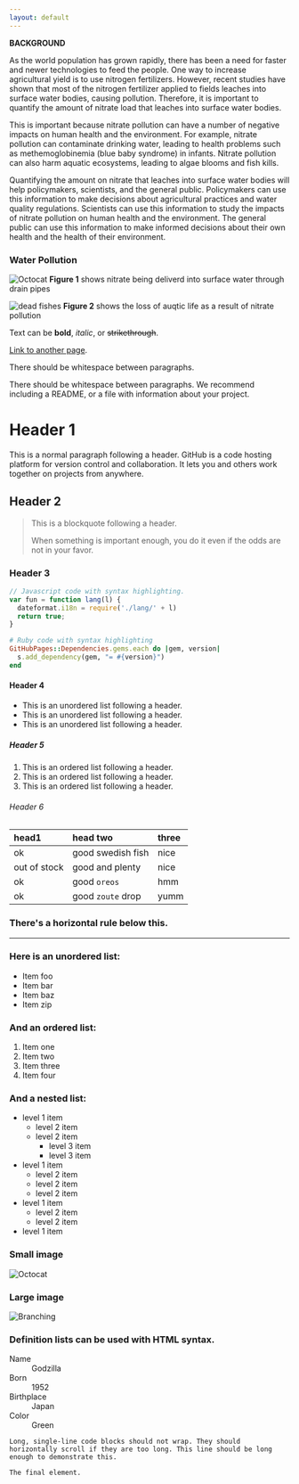 ```yaml
---
layout: default
---
```


**BACKGROUND**

As the world population has grown rapidly, there has been a need for faster and newer technologies to feed the people. One way to increase agricultural yield is to use nitrogen fertilizers. However, recent studies have shown that most of the nitrogen fertilizer applied to fields leaches into surface water bodies, causing pollution. Therefore, it is important to quantify the amount of nitrate load that leaches into surface water bodies.


This is important because nitrate pollution can have a number of negative impacts on human health and the environment. For example, nitrate pollution can contaminate drinking water, leading to health problems such as methemoglobinemia (blue baby syndrome) in infants. Nitrate pollution can also harm aquatic ecosystems, leading to algae blooms and fish kills.


Quantifying the amount on nitrate that leaches into surface water bodies will help policymakers, scientists, and the general public. Policymakers can use this information to make decisions about agricultural practices and water quality regulations. Scientists can use this information to study the impacts of nitrate pollution on human health and the environment. The general public can use this information to make informed decisions about their own health and the health of their environment.


### Water Pollution 

![Octocat](https://img-aws.ehowcdn.com/877x500p/s3-us-west-1.amazonaws.com/contentlab.studiod/getty/f156a8535b7844d3996689ec37292370.jpg?type=webp)
**Figure 1** shows nitrate being deliverd into surface water through drain pipes

![dead fishes](https://www.iwla.org/images/default-source/conservation/water/nitrate-watch/algal-bloom---credit-getty-images.png?sfvrsn=745b9a0d_2)
**Figure 2** shows the loss of auqtic life as a result of nitrate pollution

Text can be **bold**, _italic_, or ~~strikethrough~~.

[Link to another page](./another-page.html).

There should be whitespace between paragraphs.

There should be whitespace between paragraphs. We recommend including a README, or a file with information about your project.

# Header 1

This is a normal paragraph following a header. GitHub is a code hosting platform for version control and collaboration. It lets you and others work together on projects from anywhere.

## Header 2

> This is a blockquote following a header.
>
> When something is important enough, you do it even if the odds are not in your favor.

### Header 3

```js
// Javascript code with syntax highlighting.
var fun = function lang(l) {
  dateformat.i18n = require('./lang/' + l)
  return true;
}
```

```ruby
# Ruby code with syntax highlighting
GitHubPages::Dependencies.gems.each do |gem, version|
  s.add_dependency(gem, "= #{version}")
end
```

#### Header 4

*   This is an unordered list following a header.
*   This is an unordered list following a header.
*   This is an unordered list following a header.

##### Header 5

1.  This is an ordered list following a header.
2.  This is an ordered list following a header.
3.  This is an ordered list following a header.

###### Header 6

| head1        | head two          | three |
|:-------------|:------------------|:------|
| ok           | good swedish fish | nice  |
| out of stock | good and plenty   | nice  |
| ok           | good `oreos`      | hmm   |
| ok           | good `zoute` drop | yumm  |

### There's a horizontal rule below this.

* * *

### Here is an unordered list:

*   Item foo
*   Item bar
*   Item baz
*   Item zip

### And an ordered list:

1.  Item one
1.  Item two
1.  Item three
1.  Item four

### And a nested list:

- level 1 item
  - level 2 item
  - level 2 item
    - level 3 item
    - level 3 item
- level 1 item
  - level 2 item
  - level 2 item
  - level 2 item
- level 1 item
  - level 2 item
  - level 2 item
- level 1 item

### Small image

![Octocat](https://img-aws.ehowcdn.com/877x500p/s3-us-west-1.amazonaws.com/contentlab.studiod/getty/f156a8535b7844d3996689ec37292370.jpg?type=webp)

### Large image

![Branching](https://guides.github.com/activities/hello-world/branching.png)


### Definition lists can be used with HTML syntax.

<dl>
<dt>Name</dt>
<dd>Godzilla</dd>
<dt>Born</dt>
<dd>1952</dd>
<dt>Birthplace</dt>
<dd>Japan</dd>
<dt>Color</dt>
<dd>Green</dd>
</dl>

```
Long, single-line code blocks should not wrap. They should horizontally scroll if they are too long. This line should be long enough to demonstrate this.
```

```
The final element.
```
